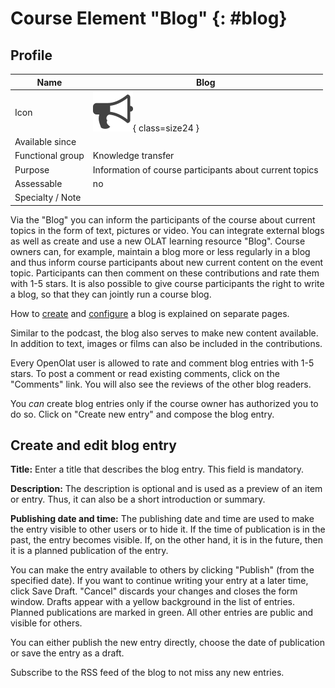 #  Course Element "Blog" {: #blog}


## Profile

Name | Blog
---------|----------
Icon | ![Blog Icon](assets/blog.png){ class=size24 }
Available since | 
Functional group | Knowledge transfer
Purpose | Information of course participants about current topics
Assessable | no
Specialty / Note | 



Via the "Blog" you can inform the participants of the course about current topics in the form of text, pictures or video. You can integrate external blogs as well as create and use a new OLAT learning resource "Blog". Course owners can, for example, maintain a blog more or less regularly in a blog and thus inform course participants about new current content on the event topic. Participants can then comment on these contributions and rate them with 1-5 stars. It is also possible to give course participants the right to write a blog, so that they can jointly run a course blog.

How to [create](../resource_blog/Four_Steps_to_Your_Blog.md) and [configure](../learningresources/Blog_Further_Configurations.md) a blog is explained on separate pages.

Similar to the podcast, the blog also serves to make new content available. In addition to text, images or films can also be included in the contributions.

Every OpenOlat user is allowed to rate and comment blog entries with 1-5 stars. To post a comment or read existing comments, click on the "Comments" link. You will also see the reviews of the other blog readers.

You _can_ create blog entries only if the course owner has authorized you to do so. Click on "Create new entry" and compose the blog entry.

## Create and edit blog entry

**Title:** Enter a title that describes the blog entry. This field is mandatory.

**Description:** The description is optional and is used as a preview of an item or entry. Thus, it can also be a short introduction or summary.

**Publishing date and time:** The publishing date and time are used to make the entry visible to other users or to hide it. If the time of publication is in the past, the entry becomes visible. If, on the other hand, it is in the future, then it is a planned publication of the entry.

You can make the entry available to others by clicking "Publish" (from the specified date). If you want to continue writing your entry at a later time, click Save Draft. "Cancel" discards your changes and closes the form window. Drafts appear with a yellow background in the list of entries. Planned publications are marked in green. All other entries are public and visible for others.

You can either publish the new entry directly, choose the date of publication or save the entry as a draft.

Subscribe to the RSS feed of the blog to not miss any new entries.